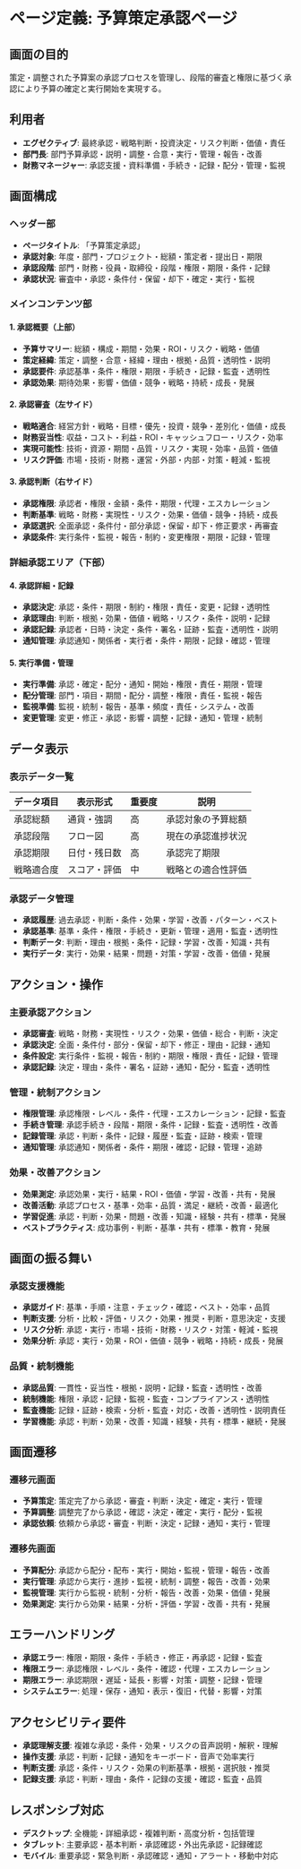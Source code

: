 # ページ定義: 予算策定承認ページ

## 画面の目的
策定・調整された予算案の承認プロセスを管理し、段階的審査と権限に基づく承認により予算の確定と実行開始を実現する。

## 利用者
- **エグゼクティブ**: 最終承認・戦略判断・投資決定・リスク判断・価値・責任
- **部門長**: 部門予算承認・説明・調整・合意・実行・管理・報告・改善
- **財務マネージャー**: 承認支援・資料準備・手続き・記録・配分・管理・監視

## 画面構成

### ヘッダー部
- **ページタイトル**: 「予算策定承認」
- **承認対象**: 年度・部門・プロジェクト・総額・策定者・提出日・期限
- **承認段階**: 部門・財務・役員・取締役・段階・権限・期限・条件・記録
- **承認状況**: 審査中・承認・条件付・保留・却下・確定・実行・監視

### メインコンテンツ部

#### 1. 承認概要（上部）
- **予算サマリー**: 総額・構成・期間・効果・ROI・リスク・戦略・価値
- **策定経緯**: 策定・調整・合意・経緯・理由・根拠・品質・透明性・説明
- **承認要件**: 承認基準・条件・権限・期限・手続き・記録・監査・透明性
- **承認効果**: 期待効果・影響・価値・競争・戦略・持続・成長・発展

#### 2. 承認審査（左サイド）
- **戦略適合**: 経営方針・戦略・目標・優先・投資・競争・差別化・価値・成長
- **財務妥当性**: 収益・コスト・利益・ROI・キャッシュフロー・リスク・効率
- **実現可能性**: 技術・資源・期間・品質・リスク・実現・効率・品質・価値
- **リスク評価**: 市場・技術・財務・運営・外部・内部・対策・軽減・監視

#### 3. 承認判断（右サイド）
- **承認権限**: 承認者・権限・金額・条件・期限・代理・エスカレーション
- **判断基準**: 戦略・財務・実現性・リスク・効果・価値・競争・持続・成長
- **承認選択**: 全面承認・条件付・部分承認・保留・却下・修正要求・再審査
- **承認条件**: 実行条件・監視・報告・制約・変更権限・期限・記録・管理

### 詳細承認エリア（下部）

#### 4. 承認詳細・記録
- **承認決定**: 承認・条件・期限・制約・権限・責任・変更・記録・透明性
- **承認理由**: 判断・根拠・効果・価値・戦略・リスク・条件・説明・記録
- **承認記録**: 承認者・日時・決定・条件・署名・証跡・監査・透明性・説明
- **通知管理**: 承認通知・関係者・実行者・条件・期限・記録・確認・管理

#### 5. 実行準備・管理
- **実行準備**: 承認・確定・配分・通知・開始・権限・責任・期限・管理
- **配分管理**: 部門・項目・期間・配分・調整・権限・責任・監視・報告
- **監視準備**: 監視・統制・報告・基準・頻度・責任・システム・改善
- **変更管理**: 変更・修正・承認・影響・調整・記録・通知・管理・統制

## データ表示

### 表示データ一覧
| データ項目 | 表示形式 | 重要度 | 説明 |
|-----------|---------|--------|------|
| 承認総額 | 通貨・強調 | 高 | 承認対象の予算総額 |
| 承認段階 | フロー図 | 高 | 現在の承認進捗状況 |
| 承認期限 | 日付・残日数 | 高 | 承認完了期限 |
| 戦略適合度 | スコア・評価 | 中 | 戦略との適合性評価 |

### 承認データ管理
- **承認履歴**: 過去承認・判断・条件・効果・学習・改善・パターン・ベスト
- **承認基準**: 基準・条件・権限・手続き・更新・管理・適用・監査・透明性
- **判断データ**: 判断・理由・根拠・条件・記録・学習・改善・知識・共有
- **実行データ**: 実行・効果・結果・問題・対策・学習・改善・価値・発展

## アクション・操作

### 主要承認アクション
- **承認審査**: 戦略・財務・実現性・リスク・効果・価値・総合・判断・決定
- **承認決定**: 全面・条件付・部分・保留・却下・修正・理由・記録・通知
- **条件設定**: 実行条件・監視・報告・制約・期限・権限・責任・記録・管理
- **承認記録**: 決定・理由・条件・署名・証跡・通知・配分・監査・透明性

### 管理・統制アクション
- **権限管理**: 承認権限・レベル・条件・代理・エスカレーション・記録・監査
- **手続き管理**: 承認手続き・段階・期限・条件・記録・監査・透明性・改善
- **記録管理**: 承認・判断・条件・記録・履歴・監査・証跡・検索・管理
- **通知管理**: 承認通知・関係者・条件・期限・確認・記録・管理・追跡

### 効果・改善アクション
- **効果測定**: 承認効果・実行・結果・ROI・価値・学習・改善・共有・発展
- **改善活動**: 承認プロセス・基準・効率・品質・満足・継続・改善・最適化
- **学習促進**: 承認・判断・効果・問題・改善・知識・経験・共有・標準・発展
- **ベストプラクティス**: 成功事例・判断・基準・共有・標準・教育・発展

## 画面の振る舞い

### 承認支援機能
- **承認ガイド**: 基準・手順・注意・チェック・確認・ベスト・効率・品質
- **判断支援**: 分析・比較・評価・リスク・効果・推奨・判断・意思決定・支援
- **リスク分析**: 承認・実行・市場・技術・財務・リスク・対策・軽減・監視
- **効果分析**: 承認・実行・効果・ROI・価値・競争・戦略・持続・成長・発展

### 品質・統制機能
- **承認品質**: 一貫性・妥当性・根拠・説明・記録・監査・透明性・改善
- **統制機能**: 権限・承認・記録・監視・監査・コンプライアンス・透明性
- **監査機能**: 記録・証跡・検索・分析・監査・対応・改善・透明性・説明責任
- **学習機能**: 承認・判断・効果・改善・知識・経験・共有・標準・継続・発展

## 画面遷移

### 遷移元画面
- **予算策定**: 策定完了から承認・審査・判断・決定・確定・実行・管理
- **予算調整**: 調整完了から承認・確認・決定・確定・実行・配分・監視
- **承認依頼**: 依頼から承認・審査・判断・決定・記録・通知・実行・管理

### 遷移先画面
- **予算配分**: 承認から配分・配布・実行・開始・監視・管理・報告・改善
- **実行管理**: 承認から実行・進捗・監視・統制・調整・報告・改善・効果
- **監視管理**: 実行から監視・統制・分析・報告・改善・効果・価値・発展
- **効果測定**: 実行から効果・結果・分析・評価・学習・改善・共有・発展

## エラーハンドリング
- **承認エラー**: 権限・期限・条件・手続き・修正・再承認・記録・監査
- **権限エラー**: 承認権限・レベル・条件・確認・代理・エスカレーション
- **期限エラー**: 承認期限・遅延・延長・影響・対策・調整・記録・管理
- **システムエラー**: 処理・保存・通知・表示・復旧・代替・影響・対策

## アクセシビリティ要件
- **承認理解支援**: 複雑な承認・条件・効果・リスクの音声説明・解釈・理解
- **操作支援**: 承認・判断・記録・通知をキーボード・音声で効率実行
- **判断支援**: 承認・条件・リスク・効果の判断基準・根拠・選択肢・推奨
- **記録支援**: 承認・判断・理由・条件・記録の支援・確認・監査・品質

## レスポンシブ対応
- **デスクトップ**: 全機能・詳細承認・複雑判断・高度分析・包括管理
- **タブレット**: 主要承認・基本判断・承認確認・外出先承認・記録確認
- **モバイル**: 重要承認・緊急判断・承認確認・通知・アラート・移動中対応